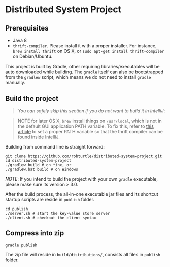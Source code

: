 # Distributed System Project

## Prerequisites
- Java 8
- `thrift-compiler`. Please install it with a proper installer. For instance, `brew install thrift` on OS X, or `sudo apt-get install thrift-compiler` on Debian/Ubuntu.

This project is built by Gradle, other requiring libraries/executables will be auto downloaded while building. The `gradle` itself can also be bootstrapped from the `gradlew` script, which means we do not need to install `gradle` manually.

## Build the project
> *You can safely skip this section if you do not want to build it in IntelliJ*:  
  
> NOTE for later OS X, `brew` install things on `/usr/local`,
which is not in the default GUI application PATH variable. To fix this, refer to
[this article](http://depressiverobot.com/2016/02/05/intellij-path.html) to set a proper PATH variable
 so that the thrift compiler can be found inside IntelliJ.

Building from command line is straight forward:

```shell
git clone https://github.com/robturtle/distributed-system-project.git
cd distributed-system-project
./gradlew build # on *inx, or
./gradlew.bat build # on Windows
```

*NOTE*: If you intend to build the project with your own `gradle` executable, please make sure its version > 3.0.

After the build process, the all-in-one executable jar files and its shortcut startup scripts are reside in `publish` folder.

```shell
cd publish
./server.sh # start the key-value store server
./client.sh # checkout the client syntax
```

## Compress into zip

```shell
gradle publish
```

The zip file will reside in `build/distributions/`, consists all files in `publish` folder.
